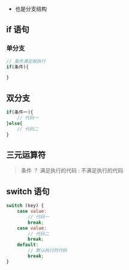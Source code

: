 - 也是分支结构

## if 语句

### 单分支

```javascript
// 条件满足就执行
if(条件){

}
```

## 双分支

```javascript
if(条件一){
    // 代码一
}else{
    // 代码二
}
```

## 三元运算符

> 条件 ？ 满足执行的代码 : 不满足执行的代码

## switch 语句

```javascript
switch (key) {
    case value:
        // 代码一
        break;
    case value:
        // 代码二
        break;
    default:
        // 默认执行的代码
        break;
}
```